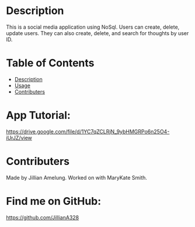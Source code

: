 # Description
This is a social media application using NoSql.  Users can create, delete, update users.  They can also create, delete, and search for thoughts by user ID.

# Table of Contents
  - [Description](#description)
  - [Usage](#usage)
  - [Contributers](#contributers)

# App Tutorial: 
https://drive.google.com/file/d/1YC7qZCLRjN_9ybHMGRPo6n25O4-iUrJZ/view


# Contributers
Made by Jillian Amelung. Worked on with MaryKate Smith.

# Find me on GitHub: 
https://github.com/JillianA328
